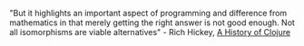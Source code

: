 "But it highlights an important aspect of programming and difference from mathematics in that merely getting the right answer is not good enough. Not all isomorphisms are viable alternatives" - Rich Hickey, [A History of Clojure](https://download.clojure.org/papers/clojure-hopl-iv-final.pdf)